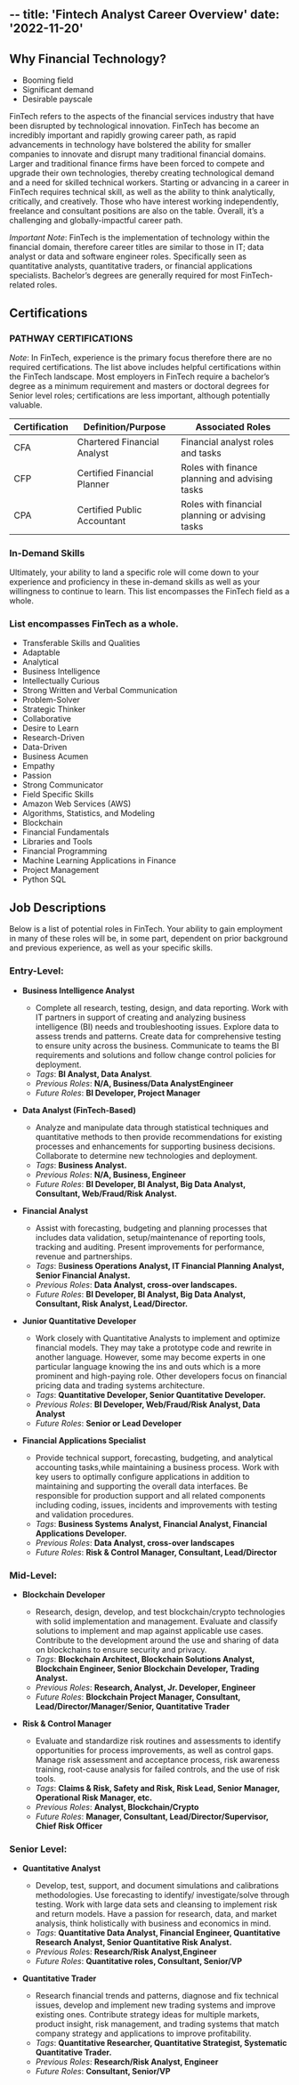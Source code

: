 --
title: 'Fintech Analyst Career Overview'
date: '2022-11-20'
--
## Why Financial Technology?
- Booming field
- Significant demand
- Desirable payscale

FinTech refers to the aspects of the financial services industry that have been disrupted by technological innovation. FinTech has become an incredibly important and rapidly growing career path, as rapid advancements in technology have bolstered the ability for smaller companies to innovate and disrupt many traditional financial domains. Larger and traditional finance firms have been forced to compete and upgrade their own technologies, thereby creating technological demand and a need for skilled technical workers. Starting or advancing in a career in FinTech requires technical skill, as well as the ability to think analytically, critically, and creatively. Those who have interest working independently, freelance and consultant positions are also on the table. Overall, it’s a challenging and globally-impactful career path.

*Important Note*: FinTech is the implementation of technology within the financial domain, therefore career titles are similar to those in IT; data analyst or data and software engineer roles. Specifically seen as quantitative analysts, quantitative traders, or financial applications specialists. Bachelor’s degrees are generally required for most FinTech-related roles.

## Certifications

### PATHWAY CERTIFICATIONS

*Note*: In FinTech, experience is the primary focus therefore there are no required certifications. The list above includes helpful certifications within the FinTech landscape. Most employers in FinTech require a bachelor’s degree as a minimum requirement and masters or doctoral degrees for Senior level roles; certifications are less important, although potentially valuable.

| Certification | Definition/Purpose | Associated Roles |
|---------------|--------------------|------------------|
|CFA | Chartered Financial Analyst | Financial analyst roles and tasks |
|CFP | Certified Financial Planner | Roles with finance planning and advising tasks |
|CPA | Certified Public Accountant | Roles with financial planning or advising tasks |

### In-Demand Skills

Ultimately, your ability to land a specific role will come down to your experience and proficiency in these in-demand skills as well as your willingness to continue to learn. This list encompasses the FinTech field as a whole.

### List encompasses FinTech as a whole.

- Transferable Skills and Qualities
- Adaptable
- Analytical
- Business Intelligence
- Intellectually Curious
- Strong Written and Verbal Communication
- Problem-Solver
- Strategic Thinker
- Collaborative
- Desire to Learn
- Research-Driven
- Data-Driven
- Business Acumen
- Empathy
- Passion
- Strong Communicator
- Field Specific Skills
- Amazon Web Services (AWS)
- Algorithms, Statistics, and Modeling
- Blockchain
- Financial Fundamentals
- Libraries and Tools
- Financial Programming
- Machine Learning Applications in Finance
- Project Management
- Python SQL

## Job Descriptions

Below is a list of potential roles in FinTech. Your ability to gain employment in many of these roles will be, in some part, dependent on prior background and previous experience, as well as your specific skills. 

### Entry-Level:
- **Business Intelligence Analyst** 
    - Complete all research, testing, design, and data reporting. Work with IT partners in support of creating and analyzing business intelligence (BI) needs and troubleshooting issues. Explore data to assess trends and patterns. Create data for comprehensive testing to ensure unity across the business. Communicate to teams the BI requirements and solutions and follow change control policies for deployment. 
    - *Tags*: **BI Analyst, Data Analyst**.
    - *Previous Roles*: **N/A, Business/Data AnalystEngineer** 
    - *Future Roles*: **BI Developer, Project Manager**

- **Data Analyst (FinTech-Based)**
    - Analyze and manipulate data through statistical techniques and quantitative methods to then provide recommendations for existing processes and enhancements for supporting business decisions. Collaborate to determine new technologies and deployment.  
    - *Tags*: **Business Analyst.**
    - *Previous Roles*: **N/A, Business, Engineer**
    - *Future Roles*: **BI Developer, BI Analyst, Big Data Analyst, Consultant, Web/Fraud/Risk Analyst.**

- **Financial Analyst**
    - Assist with forecasting, budgeting and planning processes that includes data validation, setup/maintenance of reporting tools, tracking and auditing. Present improvements for performance, revenue and partnerships. 
    - *Tags*: B**usiness Operations Analyst, IT Financial Planning Analyst, Senior Financial Analyst.**
    - *Previous Roles*: **Data Analyst, cross-over landscapes.**
    - *Future Roles*: **BI Developer, BI Analyst, Big Data Analyst, Consultant, Risk Analyst, Lead/Director.**

- **Junior Quantitative Developer**
    - Work closely with Quantitative Analysts to implement and optimize financial models. They may take a prototype code and rewrite in another language. However, some may become experts in one particular language knowing the ins and outs which is a more prominent and high-paying role. Other developers focus on financial pricing data and trading systems architecture. 
    - *Tags*: **Quantitative Developer, Senior Quantitative Developer.**
    - *Previous Roles*: **BI Developer, Web/Fraud/Risk Analyst, Data Analyst**
    - *Future Roles*: **Senior or Lead Developer**

- **Financial Applications Specialist**
    - Provide technical support, forecasting, budgeting, and analytical accounting tasks,while maintaining a business process. Work with key users to optimally configure applications in addition to maintaining and supporting the overall data interfaces. Be responsible for production support and all related components including coding, issues, incidents and improvements with testing and validation procedures.  
    - *Tags*: **Business Systems Analyst, Financial Analyst, Financial Applications Developer.**
    - *Previous Roles*: **Data Analyst, cross-over landscapes**
    - *Future Roles*: **Risk & Control Manager, Consultant, Lead/Director**

### Mid-Level:
- **Blockchain Developer**
    - Research, design, develop, and test blockchain/crypto technologies with solid implementation and management. Evaluate and classify solutions to implement and map against applicable use cases. Contribute to the development around the use and sharing of data on blockchains to ensure security and privacy. 
    - *Tags*: **Blockchain Architect, Blockchain Solutions Analyst, Blockchain Engineer, Senior Blockchain Developer, Trading Analyst.**
    - *Previous Roles*: **Research, Analyst, Jr. Developer, Engineer**
    - *Future Roles*: **Blockchain Project Manager, Consultant, Lead/Director/Manager/Senior, Quantitative Trader**

- **Risk & Control Manager**
    - Evaluate and standardize risk routines and assessments to identify opportunities for process improvements, as well as control gaps. Manage risk assessment and acceptance process, risk awareness training, root-cause analysis for failed controls, and the use of risk tools. 
    - *Tags*: **Claims & Risk, Safety and Risk, Risk Lead, Senior Manager, Operational Risk Manager, etc.**
    - *Previous Roles*: **Analyst, Blockchain/Crypto**
    - *Future Roles*: **Manager, Consultant, Lead/Director/Supervisor, Chief Risk Officer**

### Senior Level:
- **Quantitative Analyst**
    - Develop, test, support, and document simulations and calibrations methodologies. Use forecasting to identify/ investigate/solve through testing. Work with large data sets and cleansing to implement risk and return models. Have a passion for research, data, and market analysis, think holistically with business and economics in mind. 
    - *Tags*: **Quantitative Data Analyst, Financial Engineer, Quantitative Research Analyst, Senior Quantitative Risk Analyst.**
    - *Previous Role*s: **Research/Risk Analyst,Engineer**
    - *Future Roles*: **Quantitative roles, Consultant, Senior/VP**

- **Quantitative Trader**
    - Research financial trends and patterns, diagnose and fix technical issues, develop and implement new trading systems and improve existing ones. Contribute strategy ideas for multiple markets, product insight, risk management, and trading systems that match company strategy and applications to improve profitability. 
    - *Tags*: **Quantitative Researcher, Quantitative Strategist, Systematic Quantitative Trader.**
    - *Previous Roles*: **Research/Risk Analyst, Engineer**
    - *Future Roles*: **Consultant, Senior/VP**